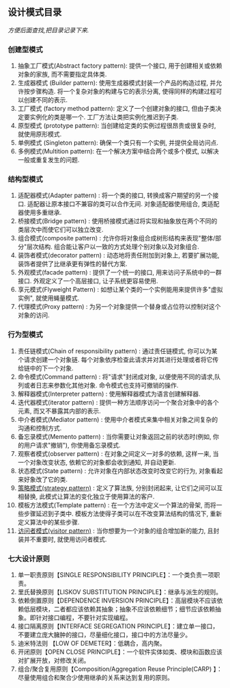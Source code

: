 ## 设计模式目录

*方便后面查找,把目录记录下来.*

### **创建型模式**

1. 抽象工厂模式(Abstract factory pattern): 提供一个接口, 用于创建相关或依赖对象的家族, 而不需要指定具体类.
2. 生成器模式 (Builder pattern): 使用生成器模式封装一个产品的构造过程, 并允许按步骤构造. 将一个复杂对象的构建与它的表示分离, 使得同样的构建过程可以创建不同的表示.
3. 工厂模式 (factory method pattern): 定义了一个创建对象的接口, 但由子类决定要实例化的类是哪一个. 工厂方法让类把实例化推迟到子类.
4. 原型模式 (prototype pattern): 当创建给定类的实例过程很昂贵或很复杂时, 就使用原形模式.
5. 单例模式 (Singleton pattern): 确保一个类只有一个实例, 并提供全局访问点.
6. 多例模式(Multition pattern): 在一个解决方案中结合两个或多个模式, 以解决一般或重复发生的问题.

### **结构型模式**

1. 适配器模式(Adapter pattern)  : 将一个类的接口, 转换成客户期望的另一个接口. 适配器让原本接口不兼容的类可以合作无间. 对象适配器使用组合, 类适配器使用多重继承.
2. 桥接模式(Bridge pattern)  : 使用桥接模式通过将实现和抽象放在两个不同的类层次中而使它们可以独立改变.
3. 组合模式(composite pattern)  : 允许你将对象组合成树形结构来表现"整体/部分"层次结构. 组合能让客户以一致的方式处理个别对象以及对象组合.
4. 装饰者模式(decorator pattern)  : 动态地将责任附加到对象上, 若要扩展功能, 装饰者提供了比继承更有弹性的替代方案.
5. 外观模式(facade pattern)  : 提供了一个统一的接口, 用来访问子系统中的一群接口. 外观定义了一个高层接口, 让子系统更容易使用.
6. 享元模式(Flyweight Pattern) : 如想让某个类的一个实例能用来提供许多"虚拟实例", 就使用蝇量模式.
7. 代理模式(Proxy pattern) : 为另一个对象提供一个替身或占位符以控制对这个对象的访问.

### **行为型模式**

1. 责任链模式(Chain of responsibility pattern) : 通过责任链模式, 你可以为某个请求创建一个对象链. 每个对象依序检查此请求并对其进行处理或者将它传给链中的下一个对象.
2. 命令模式(Command pattern) : 将"请求"封闭成对象, 以便使用不同的请求,队列或者日志来参数化其他对象. 命令模式也支持可撤销的操作.
3. 解释器模式(Interpreter pattern) : 使用解释器模式为语言创建解释器.
4. 迭代器模式(iterator pattern) : 提供一种方法顺序访问一个聚合对象中的各个元素, 而又不暴露其内部的表示.
5. 中介者模式(Mediator pattern)  : 使用中介者模式来集中相关对象之间复杂的沟通和控制方式.
6. 备忘录模式(Memento pattern) : 当你需要让对象返回之前的状态时(例如, 你的用户请求"撤销"), 你使用备忘录模式.
7. 观察者模式(observer pattern)  : 在对象之间定义一对多的依赖, 这样一来, 当一个对象改变状态, 依赖它的对象都会收到通知, 并自动更新.
8. 状态模式(State pattern)  : 允许对象在内部状态改变时改变它的行为, 对象看起来好象改了它的类.
9. [策略模式(strategy pattern)](/20.06/设计模式-策略模式与工厂模式结合.html)  : 定义了算法族, 分别封闭起来, 让它们之间可以互相替换, 此模式让算法的变化独立于使用算法的客户.
10. 模板方法模式(Template pattern)  : 在一个方法中定义一个算法的骨架, 而将一些步骤延迟到子类中. 模板方法使得子类可以在不改变算法结构的情况下, 重新定义算法中的某些步骤.
11. [访问者模式(visitor pattern)]((/20.06/访问者模式.html)) : 当你想要为一个对象的组合增加新的能力, 且封装并不重要时, 就使用访问者模式.

### **七大设计原则**

1. 单一职责原则【SINGLE RESPONSIBILITY PRINCIPLE】：一个类负责一项职责。
2. 里氏替换原则【LISKOV SUBSTITUTION PRINCIPLE】：继承与派生的规则。
3. 依赖倒置原则【DEPENDENCE INVERSION PRINCIPLE】：高层模块不应该依赖低层模块，二者都应该依赖其抽象；抽象不应该依赖细节；细节应该依赖抽象。即针对接口编程，不要针对实现编程。
4. 接口隔离原则【INTERFACE SEGREGATION PRINCIPLE】：建立单一接口，不要建立庞大臃肿的接口，尽量细化接口，接口中的方法尽量少。
5. 迪米特法则 【LOW OF DEMETER】：低耦合，高内聚。
6. 开闭原则【OPEN CLOSE PRINCIPLE】：一个软件实体如类、模块和函数应该对扩展开放，对修改关闭。
7. 组合/聚合复用原则【Composition/Aggregation Reuse Principle(CARP) 】：尽量使用组合和聚合少使用继承的关系来达到复用的原则。

